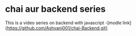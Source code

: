 # chai aur backend series


This is a video series on backend with javascript
-[modle link]{https://github.com/Ashvani001/chai-Backend.git}